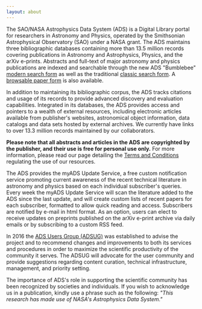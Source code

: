 ```yaml
---
layout: about
---
```


The SAO/NASA Astrophysics Data System (ADS) is a Digital Library portal for researchers in Astronomy and Physics, operated by the Smithsonian Astrophysical Observatory (SAO) under a NASA grant. The ADS maintains three bibliographic databases containing more than 13.5 million records covering publications in Astronomy and Astrophysics, Physics, and the arXiv e-prints. Abstracts and full-text of major astronomy and physics publications are indexed and searchable through the new ADS "Bumblebee" [modern search form](https://ui.adsabs.harvard.edu/) as well as the traditional [classic search form](https://ui.adsabs.harvard.edu/#classic-form). A [browsable paper form](https://ui.adsabs.harvard.edu/#paper-form) is also available. 

In addition to maintaining its bibliographic corpus, the ADS tracks citations and usage of its records to provide advanced discovery and evaluation capabilities. Integrated in its databases, the ADS provides access and pointers to a wealth of external resources, including electronic articles available from publisher's websites, astronomical object information, data catalogs and data sets hosted by external archives. We currently have links to over 13.3 million records maintained by our collaborators. 

**Please note that all abstracts and articles in the ADS are copyrighted by the publisher, and their use is free for personal use only.** For more information, please read our page detailing the [Terms and Conditions](../help/terms) regulating the use of our resources. 

The ADS provides the myADS Update Service, a free custom notification service promoting current awareness of the recent technical literature in astronomy and physics based on each individual subscriber's queries. Every week the myADS Update Service will scan the literature added to the ADS since the last update, and will create custom lists of recent papers for each subscriber, formatted to allow quick reading and access. Subscribers are notified by e-mail in html format. As an option, users can elect to receive updates on preprints published on the arXiv e-print archive via daily emails or by subscribing to a custom RSS feed. 

In 2016 the [ADS Users Group (ADSUG)](../about/adsug/adsug.html) was established to advise the project and to recommend changes and improvements to both its services and procedures in order to maximize the scientific productivity of the community it serves. The ADSUG will advocate for the user community and provide suggestions regarding content curation, technical infrastructure, management, and priority setting. 

The importance of ADS's role in supporting the scientific community has been recognized by societies and individuals. If you wish to acknowledge us in a publication, kindly use a phrase such as the following:
*"This research has made use of NASA's Astrophysics Data System."*


